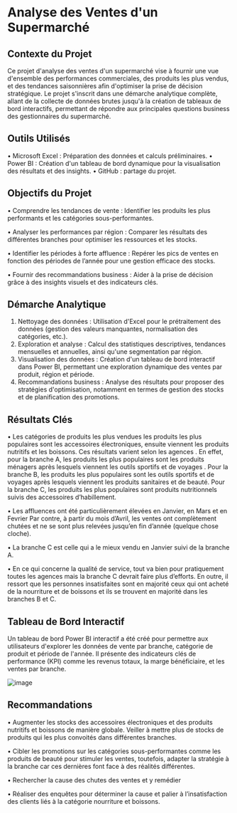 # Analyse des Ventes d'un Supermarché 

## Contexte du Projet
Ce projet d'analyse des ventes d'un supermarché vise à fournir une vue d'ensemble des performances commerciales, des produits les plus vendus, et des tendances saisonnières afin d'optimiser la prise de décision stratégique. Le projet s'inscrit dans une démarche analytique complète, allant de la collecte de données brutes jusqu'à la création de tableaux de bord interactifs, permettant de répondre aux principales questions business des gestionnaires du supermarché.

## Outils Utilisés
•	Microsoft Excel : Préparation des données et calculs préliminaires.
•	Power BI : Création d'un tableau de bord dynamique pour la visualisation des résultats et des insights.
•	GitHub : partage du projet.

## Objectifs du Projet
•	Comprendre les tendances de vente : Identifier les produits les plus performants et les catégories sous-performantes.

•	Analyser les performances par région : Comparer les résultats des différentes branches pour optimiser les ressources et les stocks.

•	Identifier les périodes à forte affluence : Repérer les pics de ventes en fonction des périodes de l’année pour une gestion efficace des stocks.

•	Fournir des recommandations business : Aider à la prise de décision grâce à des insights visuels et des indicateurs clés.

## Démarche Analytique
1.	Nettoyage des données : Utilisation d'Excel pour le prétraitement des données (gestion des valeurs manquantes, normalisation des catégories, etc.).
2.	Exploration et analyse : Calcul des statistiques descriptives, tendances mensuelles et annuelles, ainsi qu'une segmentation par région.
3.	Visualisation des données : Création d'un tableau de bord interactif dans Power BI, permettant une exploration dynamique des ventes par produit, région et période.
4.	Recommandations business : Analyse des résultats pour proposer des stratégies d'optimisation, notamment en termes de gestion des stocks et de planification des promotions.

## Résultats Clés
•	Les catégories de produits les plus vendues les produits les plus populaires sont les accessoires électroniques, ensuite viennent les produits nutritifs et les boissons. Ces résultats varient selon les agences .
En effet, pour la branche A, les produits les plus populaires sont les produits ménagers après lesquels viennent les outils sportifs et de voyages .
Pour la branche B, les produits les plus populaires sont les outils sportifs et de voyages après lesquels viennent les produits sanitaires et de beauté.
Pour la branche C, les produits les plus populaires sont produits nutritionnels suivis des accessoires d’habillement.

•	Les affluences ont été particulièrement élevées en Janvier, en Mars et en Fevrier Par contre, à partir du mois d’Avril, les ventes ont complètement chutées et ne se sont plus relevées jusqu’en fin d’année (quelque chose cloche).

•	La branche C est celle qui a le mieux vendu en Janvier suivi de la branche A.

•	En ce qui concerne la qualité de service, tout va bien pour pratiquement toutes les agences mais la branche C devrait faire plus d’efforts. En outre, il ressort que les personnes insatisfaites sont en majorité ceux qui ont acheté de la nourriture et de boissons et ils se trouvent en majorité dans les branches B et C. 

## Tableau de Bord Interactif
Un tableau de bord Power BI interactif a été créé pour permettre aux utilisateurs d'explorer les données de vente par branche, catégorie de produit et période de l'année. Il présente des indicateurs clés de performance (KPI) comme les revenus totaux, la marge bénéficiaire, et les ventes par branche.


![image](https://github.com/user-attachments/assets/71609959-ef8c-40d7-9776-309311b53771)


## Recommandations
•	Augmenter les stocks des accessoires électroniques et des produits nutritifs et boissons de manière globale. Veiller à mettre plus de stocks de produits qui les plus convoités dans différentes branches.

•	Cibler les promotions sur les catégories sous-performantes comme les produits de beauté pour stimuler les ventes, toutefois, adapter la stratégie à la branche  car ces dernières font face à des réalités différentes.

•	Rechercher la cause des chutes des ventes et y remédier

•	Réaliser des enquêtes pour déterminer la cause et palier à l’insatisfaction des clients liés à la catégorie nourriture et boissons.
